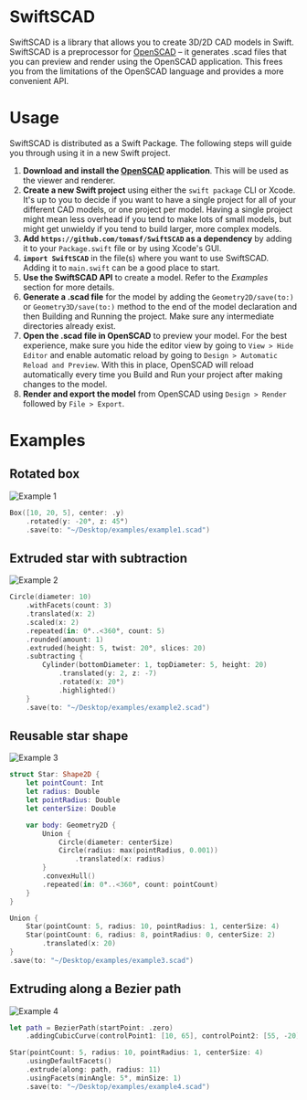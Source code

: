 # SwiftSCAD
SwiftSCAD is a library that allows you to create 3D/2D CAD models in Swift. SwiftSCAD is a preprocessor for [OpenSCAD][openscad] – it generates .scad files that you can preview and render using the OpenSCAD application. This frees you from the limitations of the OpenSCAD language and provides a more convenient API.

# Usage
SwiftSCAD is distributed as a Swift Package. The following steps will guide you through using it in a new Swift project.

1. **Download and install the [OpenSCAD][openscad] application**. This will be used as the viewer and renderer.
2. **Create a new Swift project** using either the `swift package` CLI or Xcode. It's up to you to decide if you want to have a single project for all of your different CAD models, or one project per model. Having a single project might mean less overhead if you tend to make lots of small models, but might get unwieldy if you tend to build larger, more complex models.
3. **Add `https://github.com/tomasf/SwiftSCAD` as a dependency** by adding it to your `Package.swift` file or by using Xcode's GUI.
4. **`import SwiftSCAD`** in the file(s) where you want to use SwiftSCAD. Adding it to `main.swift` can be a good place to start.
5. **Use the SwiftSCAD API** to create a model. Refer to the _Examples_ section for more details.
6. **Generate a .scad file** for the model by adding the `Geometry2D/save(to:)` or `Geometry3D/save(to:)` method to the end of the model declaration and then Building and Running the project. Make sure any intermediate directories already exist.
7. **Open the .scad file in OpenSCAD** to preview your model. For the best experience, make sure you hide the editor view by going to `View > Hide Editor` and enable automatic reload by going to `Design > Automatic Reload and Preview`. With this in place, OpenSCAD will reload automatically every time you Build and Run your project after making changes to the model.
8. **Render and export the model** from OpenSCAD using `Design > Render` followed by `File > Export`.

# Examples

## Rotated box
![Example 1](https://tomasf.se/projects/swiftscad/examples/example1.png)

```swift
Box([10, 20, 5], center: .y)
    .rotated(y: -20°, z: 45°)
    .save(to: "~/Desktop/examples/example1.scad")
```

## Extruded star with subtraction
![Example 2](https://tomasf.se/projects/swiftscad/examples/example2.png)

```swift
Circle(diameter: 10)
    .withFacets(count: 3)
    .translated(x: 2)
    .scaled(x: 2)
    .repeated(in: 0°..<360°, count: 5)
    .rounded(amount: 1)
    .extruded(height: 5, twist: 20°, slices: 20)
    .subtracting {
        Cylinder(bottomDiameter: 1, topDiameter: 5, height: 20)
            .translated(y: 2, z: -7)
            .rotated(x: 20°)
            .highlighted()
    }
    .save(to: "~/Desktop/examples/example2.scad")
```

## Reusable star shape
![Example 3](https://tomasf.se/projects/swiftscad/examples/example3.png)

```swift
struct Star: Shape2D {
    let pointCount: Int
    let radius: Double
    let pointRadius: Double
    let centerSize: Double

    var body: Geometry2D {
        Union {
            Circle(diameter: centerSize)
            Circle(radius: max(pointRadius, 0.001))
                .translated(x: radius)
        }
        .convexHull()
        .repeated(in: 0°..<360°, count: pointCount)
    }
}

Union {
    Star(pointCount: 5, radius: 10, pointRadius: 1, centerSize: 4)
    Star(pointCount: 6, radius: 8, pointRadius: 0, centerSize: 2)
        .translated(x: 20)
}
.save(to: "~/Desktop/examples/example3.scad")
```

## Extruding along a Bezier path
![Example 4](https://tomasf.se/projects/swiftscad/examples/example4.png)

```swift
let path = BezierPath(startPoint: .zero)
    .addingCubicCurve(controlPoint1: [10, 65], controlPoint2: [55, -20], end: [60, 40])

Star(pointCount: 5, radius: 10, pointRadius: 1, centerSize: 4)
    .usingDefaultFacets()
    .extrude(along: path, radius: 11)
    .usingFacets(minAngle: 5°, minSize: 1)
    .save(to: "~/Desktop/examples/example4.scad")
```

[openscad]: https://openscad.org